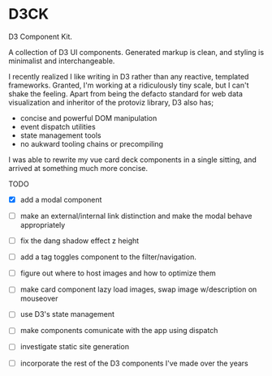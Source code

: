 # D3CK

D3 Component Kit.

A collection of D3 UI components. Generated markup is clean, and styling is minimalist and interchangeable.

I recently realized I like writing in D3 rather than any reactive, templated frameworks. Granted, I'm working at a ridiculously tiny scale, but I can't shake the feeling. Apart from being the defacto standard for web data visualization and inheritor of the protoviz library, D3 also has;
 
 - concise and powerful DOM manipulation
 - event dispatch utilities
 - state management tools
 - no aukward tooling chains or precompiling

I was able to rewrite my vue card deck components in a single sitting, and arrived at something much more concise.

TODO
 - [x] add a modal component
 - [ ] make an external/internal link distinction and make the modal behave appropriately
 - [ ] fix the dang shadow effect z height
 - [ ] add a tag toggles component to the filter/navigation.
 - [ ] figure out where to host images and how to optimize them
 - [ ] make card component lazy load images, swap image w/description on mouseover
 - [ ] use D3's state management
 - [ ] make components comunicate with the app using dispatch
 - [ ] investigate static site generation
 - [ ] incorporate the rest of the D3 components I've made over the years



 
